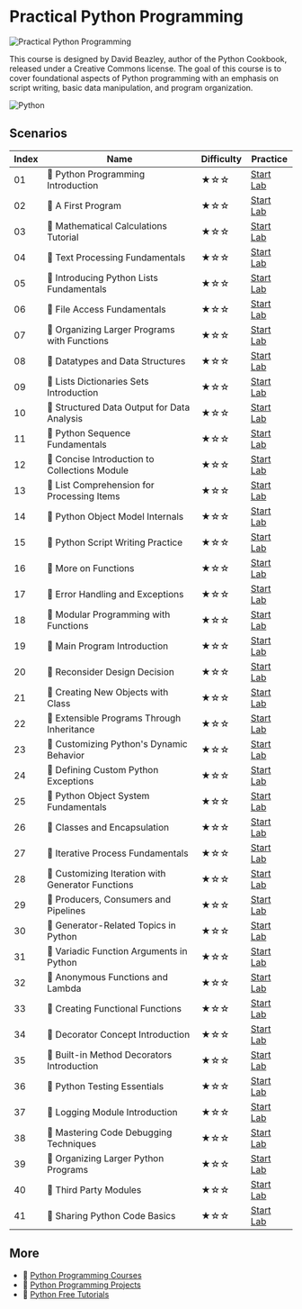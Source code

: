 # Practical Python Programming

![Practical Python Programming](https://cover-creator.labex.io/practical-python-programming.png)

This course is designed by David Beazley, author of the Python Cookbook, released under a Creative Commons license. The goal of this course is to cover foundational aspects of Python programming with an emphasis on script writing, basic data manipulation, and program organization.

![Python](https://img.shields.io/badge/Python-whitesmoke?style=for-the-badge&logo=python)


## Scenarios

|   Index | Name                                             | Difficulty   | Practice                                                             |
|---------|--------------------------------------------------|--------------|----------------------------------------------------------------------|
|      01 | 📖 Python Programming Introduction                | ★☆☆          | <a target='_blank' href='https://labex.io/labs/132700'>Start Lab</a> |
|      02 | 📖 A First Program                                | ★☆☆          | <a target='_blank' href='https://labex.io/labs/132701'>Start Lab</a> |
|      03 | 📖 Mathematical Calculations Tutorial             | ★☆☆          | <a target='_blank' href='https://labex.io/labs/132702'>Start Lab</a> |
|      04 | 📖 Text Processing Fundamentals                   | ★☆☆          | <a target='_blank' href='https://labex.io/labs/132703'>Start Lab</a> |
|      05 | 📖 Introducing Python Lists Fundamentals          | ★☆☆          | <a target='_blank' href='https://labex.io/labs/132704'>Start Lab</a> |
|      06 | 📖 File Access Fundamentals                       | ★☆☆          | <a target='_blank' href='https://labex.io/labs/132705'>Start Lab</a> |
|      07 | 📖 Organizing Larger Programs with Functions      | ★☆☆          | <a target='_blank' href='https://labex.io/labs/132706'>Start Lab</a> |
|      08 | 📖 Datatypes and Data Structures                  | ★☆☆          | <a target='_blank' href='https://labex.io/labs/132707'>Start Lab</a> |
|      09 | 📖 Lists Dictionaries Sets Introduction           | ★☆☆          | <a target='_blank' href='https://labex.io/labs/132708'>Start Lab</a> |
|      10 | 📖 Structured Data Output for Data Analysis       | ★☆☆          | <a target='_blank' href='https://labex.io/labs/132709'>Start Lab</a> |
|      11 | 📖 Python Sequence Fundamentals                   | ★☆☆          | <a target='_blank' href='https://labex.io/labs/132710'>Start Lab</a> |
|      12 | 📖 Concise Introduction to Collections Module     | ★☆☆          | <a target='_blank' href='https://labex.io/labs/132711'>Start Lab</a> |
|      13 | 📖 List Comprehension for Processing Items        | ★☆☆          | <a target='_blank' href='https://labex.io/labs/132712'>Start Lab</a> |
|      14 | 📖 Python Object Model Internals                  | ★☆☆          | <a target='_blank' href='https://labex.io/labs/132713'>Start Lab</a> |
|      15 | 📖 Python Script Writing Practice                 | ★☆☆          | <a target='_blank' href='https://labex.io/labs/132714'>Start Lab</a> |
|      16 | 📖 More on Functions                              | ★☆☆          | <a target='_blank' href='https://labex.io/labs/132715'>Start Lab</a> |
|      17 | 📖 Error Handling and Exceptions                  | ★☆☆          | <a target='_blank' href='https://labex.io/labs/132716'>Start Lab</a> |
|      18 | 📖 Modular Programming with Functions             | ★☆☆          | <a target='_blank' href='https://labex.io/labs/132717'>Start Lab</a> |
|      19 | 📖 Main Program Introduction                      | ★☆☆          | <a target='_blank' href='https://labex.io/labs/132718'>Start Lab</a> |
|      20 | 📖 Reconsider Design Decision                     | ★☆☆          | <a target='_blank' href='https://labex.io/labs/132719'>Start Lab</a> |
|      21 | 📖 Creating New Objects with Class                | ★☆☆          | <a target='_blank' href='https://labex.io/labs/132720'>Start Lab</a> |
|      22 | 📖 Extensible Programs Through Inheritance        | ★☆☆          | <a target='_blank' href='https://labex.io/labs/132721'>Start Lab</a> |
|      23 | 📖 Customizing Python's Dynamic Behavior          | ★☆☆          | <a target='_blank' href='https://labex.io/labs/132722'>Start Lab</a> |
|      24 | 📖 Defining Custom Python Exceptions              | ★☆☆          | <a target='_blank' href='https://labex.io/labs/132723'>Start Lab</a> |
|      25 | 📖 Python Object System Fundamentals              | ★☆☆          | <a target='_blank' href='https://labex.io/labs/132724'>Start Lab</a> |
|      26 | 📖 Classes and Encapsulation                      | ★☆☆          | <a target='_blank' href='https://labex.io/labs/132725'>Start Lab</a> |
|      27 | 📖 Iterative Process Fundamentals                 | ★☆☆          | <a target='_blank' href='https://labex.io/labs/132726'>Start Lab</a> |
|      28 | 📖 Customizing Iteration with Generator Functions | ★☆☆          | <a target='_blank' href='https://labex.io/labs/132727'>Start Lab</a> |
|      29 | 📖 Producers, Consumers and Pipelines             | ★☆☆          | <a target='_blank' href='https://labex.io/labs/132728'>Start Lab</a> |
|      30 | 📖 Generator-Related Topics in Python             | ★☆☆          | <a target='_blank' href='https://labex.io/labs/132729'>Start Lab</a> |
|      31 | 📖 Variadic Function Arguments in Python          | ★☆☆          | <a target='_blank' href='https://labex.io/labs/132730'>Start Lab</a> |
|      32 | 📖 Anonymous Functions and Lambda                 | ★☆☆          | <a target='_blank' href='https://labex.io/labs/132731'>Start Lab</a> |
|      33 | 📖 Creating Functional Functions                  | ★☆☆          | <a target='_blank' href='https://labex.io/labs/132732'>Start Lab</a> |
|      34 | 📖 Decorator Concept Introduction                 | ★☆☆          | <a target='_blank' href='https://labex.io/labs/132733'>Start Lab</a> |
|      35 | 📖 Built-in Method Decorators Introduction        | ★☆☆          | <a target='_blank' href='https://labex.io/labs/132734'>Start Lab</a> |
|      36 | 📖 Python Testing Essentials                      | ★☆☆          | <a target='_blank' href='https://labex.io/labs/132735'>Start Lab</a> |
|      37 | 📖 Logging Module Introduction                    | ★☆☆          | <a target='_blank' href='https://labex.io/labs/132736'>Start Lab</a> |
|      38 | 📖 Mastering Code Debugging Techniques            | ★☆☆          | <a target='_blank' href='https://labex.io/labs/132737'>Start Lab</a> |
|      39 | 📖 Organizing Larger Python Programs              | ★☆☆          | <a target='_blank' href='https://labex.io/labs/132738'>Start Lab</a> |
|      40 | 📖 Third Party Modules                            | ★☆☆          | <a target='_blank' href='https://labex.io/labs/132739'>Start Lab</a> |
|      41 | 📖 Sharing Python Code Basics                     | ★☆☆          | <a target='_blank' href='https://labex.io/labs/132740'>Start Lab</a> |

## More

- 🔗 [Python Programming Courses](https://github.com/labex-labs/awesome-programming-courses)
- 🔗 [Python Programming Projects](https://github.com/labex-labs/awesome-programming-projects)
- 🔗 [Python Free Tutorials](https://github.com/labex-labs/python-free-tutorials)

